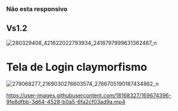 ### Não esta responsivo

## Vs1.2
![280329408_421622022793934_2418797999631362487_n](https://user-images.githubusercontent.com/18168327/169673418-d5d00903-d7a7-4844-979c-af28c1e8e18c.png)

# Tela de Login claymorfismo
![279068277_2169030276603574_2766705190187434862_n](https://user-images.githubusercontent.com/18168327/169667451-0fb3400b-c60d-4feb-88f1-35eb690da4eb.png)


https://user-images.githubusercontent.com/18168327/169674396-9fe8dfbb-3d64-4528-b0a5-6fa2cf03ad9a.mp4

